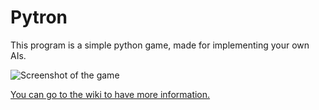 # Pytron

This program is a simple python game, made for implementing your own AIs.

![Screenshot of the game](https://gitea.tforgione.fr/attachments/3cf5eafe-662b-4f8e-b891-c66af9b5d828)

[You can go to the wiki to have more information.](/tforgione/pytron/wiki/Home)



